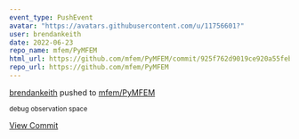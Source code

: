 ```yaml
---
event_type: PushEvent
avatar: "https://avatars.githubusercontent.com/u/11756601?"
user: brendankeith
date: 2022-06-23
repo_name: mfem/PyMFEM
html_url: https://github.com/mfem/PyMFEM/commit/925f762d9019ce920a55feb08b8079913ddb0fca
repo_url: https://github.com/mfem/PyMFEM
---
```


<a href='https://github.com/brendankeith' target='_blank'>brendankeith</a> pushed to <a href='https://github.com/mfem/PyMFEM' target='_blank'>mfem/PyMFEM</a>

<small>debug observation space</small>

<a href='https://github.com/mfem/PyMFEM/commit/925f762d9019ce920a55feb08b8079913ddb0fca' target='_blank'>View Commit</a>